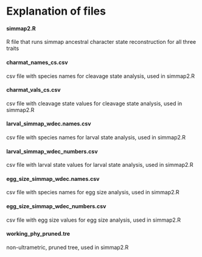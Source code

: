 # Explanation of files

#### simmap2.R
R file that runs simmap ancestral character state reconstruction for all three traits

#### charmat_names_cs.csv
csv file with species names for cleavage state analysis, used in simmap2.R

#### charmat_vals_cs.csv
csv file with cleavage state values for cleavage state analysis, used in simmap2.R

#### larval_simmap_wdec.names.csv
csv file with species names for larval state analysis, used in simmap2.R

#### larval_simmap_wdec_numbers.csv
csv file with larval state values for larval state analysis, used in simmap2.R

#### egg_size_simmap_wdec.names.csv
csv file with species names for egg size analysis, used in simmap2.R

#### egg_size_simmap_wdec_numbers.csv
csv file with egg size values for egg size analysis, used in simmap2.R

#### working_phy_pruned.tre
non-ultrametric, pruned tree, used in simmap2.R

